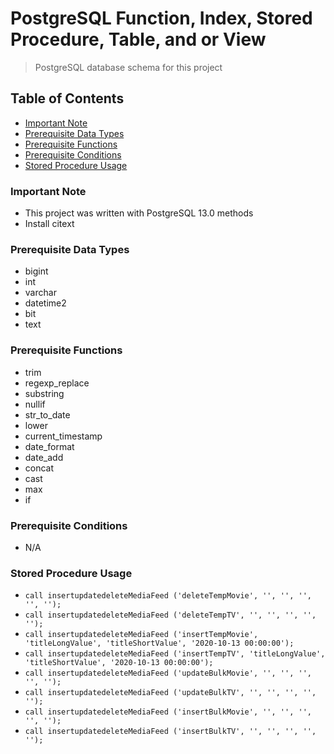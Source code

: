 # PostgreSQL Function, Index, Stored Procedure, Table, and or View
> PostgreSQL database schema for this project

## Table of Contents
* [Important Note](#important-note)
* [Prerequisite Data Types](#prerequisite-data-types)
* [Prerequisite Functions](#prerequisite-functions)
* [Prerequisite Conditions](#prerequisite-conditions)
* [Stored Procedure Usage](#stored-procedure-usage)

### **Important Note**
* This project was written with PostgreSQL 13.0 methods
* Install citext

### Prerequisite Data Types
* bigint
* int
* varchar
* datetime2
* bit
* text

### Prerequisite Functions
* trim
* regexp_replace
* substring
* nullif
* str_to_date
* lower
* current_timestamp
* date_format
* date_add
* concat
* cast
* max
* if

### Prerequisite Conditions
* N/A

### Stored Procedure Usage
* `call insertupdatedeleteMediaFeed ('deleteTempMovie', '', '', '', '', '');`
* `call insertupdatedeleteMediaFeed ('deleteTempTV', '', '', '', '', '');`
* `call insertupdatedeleteMediaFeed ('insertTempMovie', 'titleLongValue', 'titleShortValue', '2020-10-13 00:00:00');`
* `call insertupdatedeleteMediaFeed ('insertTempTV', 'titleLongValue', 'titleShortValue', '2020-10-13 00:00:00');`
* `call insertupdatedeleteMediaFeed ('updateBulkMovie', '', '', '', '', '');`
* `call insertupdatedeleteMediaFeed ('updateBulkTV', '', '', '', '', '');`
* `call insertupdatedeleteMediaFeed ('insertBulkMovie', '', '', '', '', '');`
* `call insertupdatedeleteMediaFeed ('insertBulkTV', '', '', '', '', '');`
